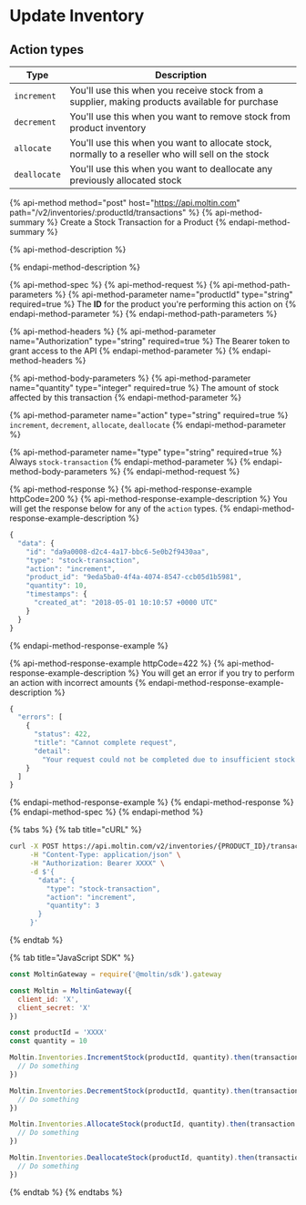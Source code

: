 # Update Inventory

## Action types

| **Type** | **Description** |
| --- | --- |
| `increment` | You'll use this when you receive stock from a supplier, making products available for purchase |
| `decrement` | You'll use this when you want to remove stock from product inventory |
| `allocate` | You'll use this when you want to allocate stock, normally to a reseller who will sell on the stock |
| `deallocate` | You'll use this when you want to deallocate any previously allocated stock |

{% api-method method="post" host="https://api.moltin.com" path="/v2/inventories/:productId/transactions" %}
{% api-method-summary %}
Create a Stock Transaction for a Product
{% endapi-method-summary %}

{% api-method-description %}

{% endapi-method-description %}

{% api-method-spec %}
{% api-method-request %}
{% api-method-path-parameters %}
{% api-method-parameter name="productId" type="string" required=true %}
The **ID** for the product you're performing this action on
{% endapi-method-parameter %}
{% endapi-method-path-parameters %}

{% api-method-headers %}
{% api-method-parameter name="Authorization" type="string" required=true %}
The Bearer token to grant access to the API
{% endapi-method-parameter %}
{% endapi-method-headers %}

{% api-method-body-parameters %}
{% api-method-parameter name="quantity" type="integer" required=true %}
The amount of stock affected by this transaction
{% endapi-method-parameter %}

{% api-method-parameter name="action" type="string" required=true %}
`increment`, `decrement`, `allocate`, `deallocate`
{% endapi-method-parameter %}

{% api-method-parameter name="type" type="string" required=true %}
Always  `stock-transaction`
{% endapi-method-parameter %}
{% endapi-method-body-parameters %}
{% endapi-method-request %}

{% api-method-response %}
{% api-method-response-example httpCode=200 %}
{% api-method-response-example-description %}
You will get the response below for any of the `action` types.
{% endapi-method-response-example-description %}

```javascript
{
  "data": {
    "id": "da9a0008-d2c4-4a17-bbc6-5e0b2f9430aa",
    "type": "stock-transaction",
    "action": "increment",
    "product_id": "9eda5ba0-4f4a-4074-8547-ccb05d1b5981",
    "quantity": 10,
    "timestamps": {
      "created_at": "2018-05-01 10:10:57 +0000 UTC"
    }
  }
}
```
{% endapi-method-response-example %}

{% api-method-response-example httpCode=422 %}
{% api-method-response-example-description %}
You will get an error if you try to perform an action with incorrect amounts
{% endapi-method-response-example-description %}

```javascript
{
  "errors": [
    {
      "status": 422,
      "title": "Cannot complete request",
      "detail":
        "Your request could not be completed due to insufficient stock levels"
    }
  ]
}
```
{% endapi-method-response-example %}
{% endapi-method-response %}
{% endapi-method-spec %}
{% endapi-method %}

{% tabs %}
{% tab title="cURL" %}
```bash
curl -X POST https://api.moltin.com/v2/inventories/{PRODUCT_ID}/transactions \
     -H "Content-Type: application/json" \
     -H "Authorization: Bearer XXXX" \
     -d $'{
       "data": {
         "type": "stock-transaction",
         "action": "increment",
         "quantity": 3
       }
     }'
```
{% endtab %}

{% tab title="JavaScript SDK" %}
```javascript
const MoltinGateway = require('@moltin/sdk').gateway

const Moltin = MoltinGateway({
  client_id: 'X',
  client_secret: 'X'
})

const productId = 'XXXX'
const quantity = 10

Moltin.Inventories.IncrementStock(productId, quantity).then(transaction => {
  // Do something
})

Moltin.Inventories.DecrementStock(productId, quantity).then(transaction => {
  // Do something
})

Moltin.Inventories.AllocateStock(productId, quantity).then(transaction => {
  // Do something
})

Moltin.Inventories.DeallocateStock(productId, quantity).then(transaction => {
  // Do something
})
```
{% endtab %}
{% endtabs %}

